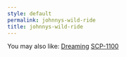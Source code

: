 ```yaml
---
style: default
permalink: johnnys-wild-ride
title: johnnys-wild-ride
---
```

You may also like:
[Dreaming](http://scp-wiki.net/dreaming)
[SCP-1100](http://scp-wiki.net/scp-1100)